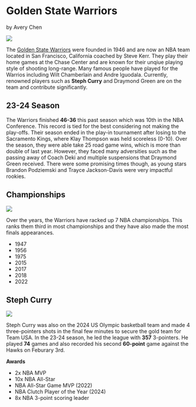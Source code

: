 <html>
  <body>
    <h1>Golden State Warriors</h1>
    <p>by Avery Chen</p>
    <img src="https://a.espncdn.com/combiner/i?img=/i/teamlogos/nba/500/gs.png&h=200&w=200">
      <p>The <a
      href= "https://www.espn.com/nba/team/_/name/gs/golden-state-warriors%20target=" target="_blank">Golden State Warriors</a> were founded in 1946 and are now an NBA team located in San Francisco, California coached by Steve Kerr. They play their home games at the Chase Center and are known for their unqiue playing style of shooting long-range. Many famous people have played for the Warrios including Wilt Chamberlain and Andre Iguodala. Currently, renowned players such as <strong>Steph Curry</strong> and Draymond Green are on the team and contribute significantly. 
    <h2>23-24 Season</h2>
        <p>The Warriors finished <strong>46-36</strong> this past season which was 10th in the NBA Conference. This record is tied for the best considering not making the play-offs. Their season ended in the play-in tournament after losing to the Sacramento Kings, where Klay Thompson was held scoreless (0-10). Over the season, they were able take 25 road game wins, which is more than double of last year. However, they faced many adversities such as the passing away of Coach Deki and multiple suspensions that Draymond Green received. There were some promising times though, as young stars Brandon Podziemski and Trayce Jackson-Davis were very impactful rookies.</p>
    <h2>Championships</h2>
    <img src="https://cdn.nba.com/teams/legacy/www.nba.com/warriors/sites/warriors/files/20220617.jpg">
      <p>Over the years, the Warriors have racked up 7 NBA championships. This ranks them third in most championships and they have also made the most finals appearances.</p>
    <ul>
      <li>1947</li>
      <li>1956</li>
      <li>1975</li>
      <li>2015</li>
      <li>2017</li>
      <li>2018</li>
      <li>2022</li>
    </ul>
    <h2>Steph Curry</h2>
    <img src="https://phantom-marca.unidadeditorial.es/e2b426d6cd524af2136ded2d61b32f7c/crop/0x0/1978x1318/resize/660/f/webp/assets/multimedia/imagenes/2024/08/21/17242700992805.png">
    <p>Steph Curry was also on the 2024 US Olympic basketball team and made 4 three-pointers shots in the final few minutes to secure the gold team for Team USA. In the 23-24 season, he led the league with <strong>357</strong> 3-pointers. He played <strong>74</strong> games and also recorded his second <strong>60-point</strong> game against the Hawks on Feburary 3rd. </p>
    <p><strong>Awards</strong></p>
    <ul>
      <li>2x NBA MVP</li>
      <li>10x NBA All-Star</li>
      <li>NBA All-Star Game MVP (2022) </li>
      <li>NBA Clutch Player of the Year (2024) </li>
      <li>8x NBA 3-point scoring leader</li>
    </ul>
  <style>
      font-family: Georgia, serif;
      font-size: 15px;
      background: #d4f0fa;
  </style>
</body>
